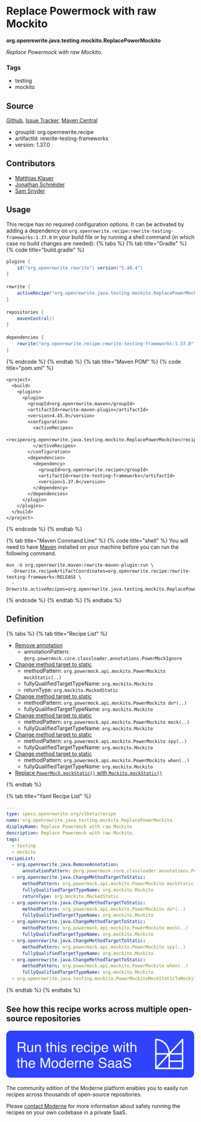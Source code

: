 # Replace Powermock with raw Mockito

**org.openrewrite.java.testing.mockito.ReplacePowerMockito**

_Replace Powermock with raw Mockito._

### Tags

* testing
* mockito

## Source

[Github](https://github.com/openrewrite/rewrite-testing-frameworks/blob/main/src/main/resources/META-INF/rewrite/mockito.yml), [Issue Tracker](https://github.com/openrewrite/rewrite-testing-frameworks/issues), [Maven Central](https://central.sonatype.com/artifact/org.openrewrite.recipe/rewrite-testing-frameworks/1.37.0/jar)

* groupId: org.openrewrite.recipe
* artifactId: rewrite-testing-frameworks
* version: 1.37.0

## Contributors
* [Matthias Klauer](matthias.klauer@sap.com)
* [Jonathan Schnéider](jkschneider@gmail.com)
* [Sam Snyder](sam@moderne.io)


## Usage

This recipe has no required configuration options. It can be activated by adding a dependency on `org.openrewrite.recipe:rewrite-testing-frameworks:1.37.0` in your build file or by running a shell command (in which case no build changes are needed): 
{% tabs %}
{% tab title="Gradle" %}
{% code title="build.gradle" %}
```groovy
plugins {
    id("org.openrewrite.rewrite") version("5.40.4")
}

rewrite {
    activeRecipe("org.openrewrite.java.testing.mockito.ReplacePowerMockito")
}

repositories {
    mavenCentral()
}

dependencies {
    rewrite("org.openrewrite.recipe:rewrite-testing-frameworks:1.37.0")
}
```
{% endcode %}
{% endtab %}
{% tab title="Maven POM" %}
{% code title="pom.xml" %}
```markup
<project>
  <build>
    <plugins>
      <plugin>
        <groupId>org.openrewrite.maven</groupId>
        <artifactId>rewrite-maven-plugin</artifactId>
        <version>4.45.0</version>
        <configuration>
          <activeRecipes>
            <recipe>org.openrewrite.java.testing.mockito.ReplacePowerMockito</recipe>
          </activeRecipes>
        </configuration>
        <dependencies>
          <dependency>
            <groupId>org.openrewrite.recipe</groupId>
            <artifactId>rewrite-testing-frameworks</artifactId>
            <version>1.37.0</version>
          </dependency>
        </dependencies>
      </plugin>
    </plugins>
  </build>
</project>
```
{% endcode %}
{% endtab %}

{% tab title="Maven Command Line" %}
{% code title="shell" %}
You will need to have [Maven](https://maven.apache.org/download.cgi) installed on your machine before you can run the following command.

```shell
mvn -U org.openrewrite.maven:rewrite-maven-plugin:run \
  -Drewrite.recipeArtifactCoordinates=org.openrewrite.recipe:rewrite-testing-frameworks:RELEASE \
  -Drewrite.activeRecipes=org.openrewrite.java.testing.mockito.ReplacePowerMockito
```
{% endcode %}
{% endtab %}
{% endtabs %}

## Definition

{% tabs %}
{% tab title="Recipe List" %}
* [Remove annotation](../../../java/removeannotation.md)
  * annotationPattern: `@org.powermock.core.classloader.annotations.PowerMockIgnore`
* [Change method target to static](../../../java/changemethodtargettostatic.md)
  * methodPattern: `org.powermock.api.mockito.PowerMockito mockStatic(..)`
  * fullyQualifiedTargetTypeName: `org.mockito.Mockito`
  * returnType: `org.mockito.MockedStatic`
* [Change method target to static](../../../java/changemethodtargettostatic.md)
  * methodPattern: `org.powermock.api.mockito.PowerMockito do*(..)`
  * fullyQualifiedTargetTypeName: `org.mockito.Mockito`
* [Change method target to static](../../../java/changemethodtargettostatic.md)
  * methodPattern: `org.powermock.api.mockito.PowerMockito mock(..)`
  * fullyQualifiedTargetTypeName: `org.mockito.Mockito`
* [Change method target to static](../../../java/changemethodtargettostatic.md)
  * methodPattern: `org.powermock.api.mockito.PowerMockito spy(..)`
  * fullyQualifiedTargetTypeName: `org.mockito.Mockito`
* [Change method target to static](../../../java/changemethodtargettostatic.md)
  * methodPattern: `org.powermock.api.mockito.PowerMockito when(..)`
  * fullyQualifiedTargetTypeName: `org.mockito.Mockito`
* [Replace `PowerMock.mockStatic()` with `Mockito.mockStatic()`](../../../java/testing/mockito/powermockitomockstatictomockito.md)

{% endtab %}

{% tab title="Yaml Recipe List" %}
```yaml
---
type: specs.openrewrite.org/v1beta/recipe
name: org.openrewrite.java.testing.mockito.ReplacePowerMockito
displayName: Replace Powermock with raw Mockito
description: Replace Powermock with raw Mockito.
tags:
  - testing
  - mockito
recipeList:
  - org.openrewrite.java.RemoveAnnotation:
      annotationPattern: @org.powermock.core.classloader.annotations.PowerMockIgnore
  - org.openrewrite.java.ChangeMethodTargetToStatic:
      methodPattern: org.powermock.api.mockito.PowerMockito mockStatic(..)
      fullyQualifiedTargetTypeName: org.mockito.Mockito
      returnType: org.mockito.MockedStatic
  - org.openrewrite.java.ChangeMethodTargetToStatic:
      methodPattern: org.powermock.api.mockito.PowerMockito do*(..)
      fullyQualifiedTargetTypeName: org.mockito.Mockito
  - org.openrewrite.java.ChangeMethodTargetToStatic:
      methodPattern: org.powermock.api.mockito.PowerMockito mock(..)
      fullyQualifiedTargetTypeName: org.mockito.Mockito
  - org.openrewrite.java.ChangeMethodTargetToStatic:
      methodPattern: org.powermock.api.mockito.PowerMockito spy(..)
      fullyQualifiedTargetTypeName: org.mockito.Mockito
  - org.openrewrite.java.ChangeMethodTargetToStatic:
      methodPattern: org.powermock.api.mockito.PowerMockito when(..)
      fullyQualifiedTargetTypeName: org.mockito.Mockito
  - org.openrewrite.java.testing.mockito.PowerMockitoMockStaticToMockito

```
{% endtab %}
{% endtabs %}

## See how this recipe works across multiple open-source repositories

[![Moderne Link Image](/.gitbook/assets/ModerneRecipeButton.png)](https://public.moderne.io/recipes/org.openrewrite.java.testing.mockito.ReplacePowerMockito)

The community edition of the Moderne platform enables you to easily run recipes across thousands of open-source repositories.

Please [contact Moderne](https://moderne.io/product) for more information about safely running the recipes on your own codebase in a private SaaS.
